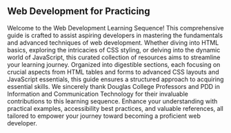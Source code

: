 ## **Web Development for Practicing**

Welcome to the Web Development Learning Sequence! This comprehensive guide is crafted to assist aspiring developers in mastering the fundamentals and advanced techniques of web development. Whether diving into HTML basics, exploring the intricacies of CSS styling, or delving into the dynamic world of JavaScript, this curated collection of resources aims to streamline your learning journey. Organized into digestible sections, each focusing on crucial aspects from HTML tables and forms to advanced CSS layouts and JavaScript essentials, this guide ensures a structured approach to acquiring essential skills. We sincerely thank Douglas College Professors and PDD in Information and Communication Technology for their invaluable contributions to this learning sequence. Enhance your understanding with practical examples, accessibility best practices, and valuable references, all tailored to empower your journey toward becoming a proficient web developer.

